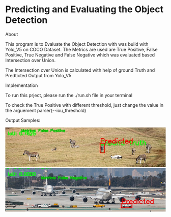 # Predicting and Evaluating the Object Detection

About

This program is to Evaluate the Object Detection with was build with Yolo_V5 on COCO Dataset. The Metrics are used are True Positive, False Positive, True Negative and False Negative which was evaluated based Intersection over Union.

The Intersection over Union is calculated with help of ground Truth and Predticted Output from Yolo_V5

Implementation

To run this prject, please run the ./run.sh file in your terminal

To check the True Positive with different threshold, just change the value in the arguement parser(--iou_threshold)

Output Samples:

<img src = "https://github.com/SP-Amrith-Shrivas/Basic-Metrics-for-Object-Detection/blob/main/img_0.jpg?raw=true" alt="Alt text" title="False Positive">
<img src="https://github.com/SP-Amrith-Shrivas/Basic-Metrics-for-Object-Detection/blob/main/img_2.jpg?raw=true" alt="Alt text" title="False Negative">
